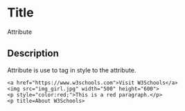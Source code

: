 # Title

Attribute

## Description

Attribute is use to tag in style to the attribute.

```
<a href="https://www.w3schools.com">Visit W3Schools</a>
<img src="img_girl.jpg" width="500" height="600">
<p style="color:red;">This is a red paragraph.</p>
<p title=About W3Schools>
```
